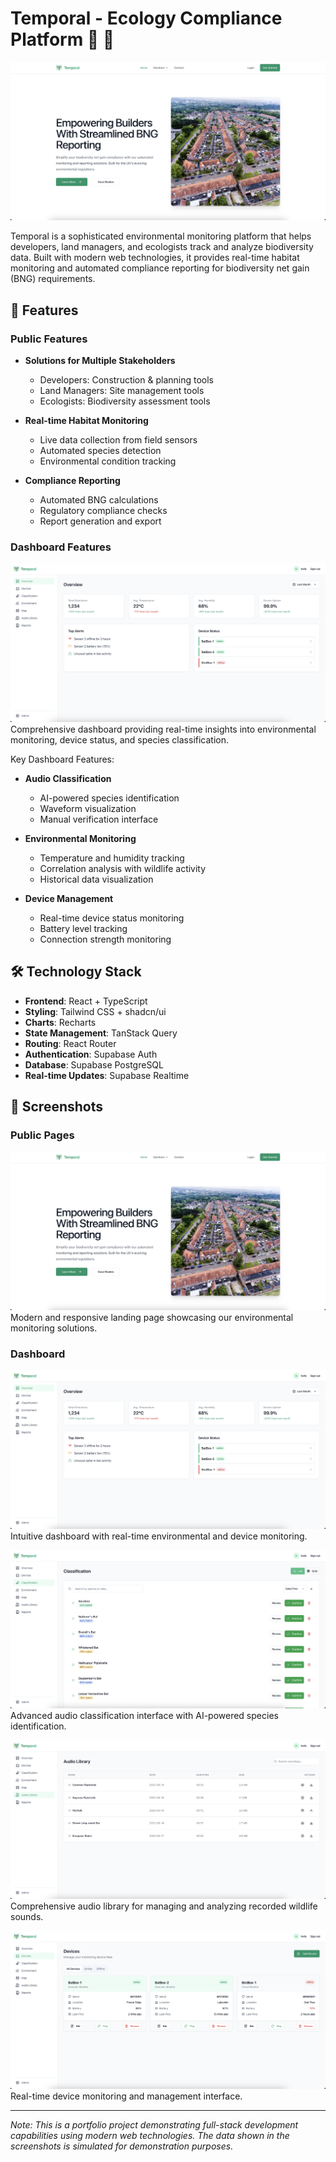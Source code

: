 # Temporal - Ecology Compliance Platform 🦇 🌿

![Landing Page](public/lovable-uploads/temporal-home.png)

Temporal is a sophisticated environmental monitoring platform that helps developers, land managers, and ecologists track and analyze biodiversity data. Built with modern web technologies, it provides real-time habitat monitoring and automated compliance reporting for biodiversity net gain (BNG) requirements.

## 🌟 Features

### Public Features
- **Solutions for Multiple Stakeholders**
  - Developers: Construction & planning tools
  - Land Managers: Site management tools
  - Ecologists: Biodiversity assessment tools

- **Real-time Habitat Monitoring**
  - Live data collection from field sensors
  - Automated species detection
  - Environmental condition tracking

- **Compliance Reporting**
  - Automated BNG calculations
  - Regulatory compliance checks
  - Report generation and export

### Dashboard Features
![Dashboard Overview](public/lovable-uploads/dashboard-overview.png)
Comprehensive dashboard providing real-time insights into environmental monitoring, device status, and species classification.

Key Dashboard Features:
- **Audio Classification**
  - AI-powered species identification
  - Waveform visualization
  - Manual verification interface

- **Environmental Monitoring**
  - Temperature and humidity tracking
  - Correlation analysis with wildlife activity
  - Historical data visualization

- **Device Management**
  - Real-time device status monitoring
  - Battery level tracking
  - Connection strength monitoring

## 🛠️ Technology Stack

- **Frontend**: React + TypeScript
- **Styling**: Tailwind CSS + shadcn/ui
- **Charts**: Recharts
- **State Management**: TanStack Query
- **Routing**: React Router
- **Authentication**: Supabase Auth
- **Database**: Supabase PostgreSQL
- **Real-time Updates**: Supabase Realtime

## 📸 Screenshots

### Public Pages
![Landing Page](public/lovable-uploads/temporal-home.png)
Modern and responsive landing page showcasing our environmental monitoring solutions.

### Dashboard
![Dashboard Overview](public/lovable-uploads/dashboard-overview.png)
Intuitive dashboard with real-time environmental and device monitoring.

![Classification View](public/lovable-uploads/dashboard-classification.png)
Advanced audio classification interface with AI-powered species identification.

![Audio Library](public/lovable-uploads/dashboard-audiolibrary.png)
Comprehensive audio library for managing and analyzing recorded wildlife sounds.

![Device Management](public/lovable-uploads/dashboard-devices.png)
Real-time device monitoring and management interface.

---

*Note: This is a portfolio project demonstrating full-stack development capabilities using modern web technologies. The data shown in the screenshots is simulated for demonstration purposes.*
